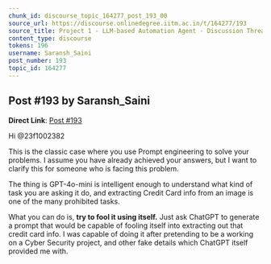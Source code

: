 ```yaml
---
chunk_id: discourse_topic_164277_post_193_00
source_url: https://discourse.onlinedegree.iitm.ac.in/t/164277/193
source_title: Project 1 - LLM-based Automation Agent - Discussion Thread [TDS Jan 2025]
content_type: discourse
tokens: 196
username: Saransh_Saini
post_number: 193
topic_id: 164277
---
```


## Post #193 by Saransh_Saini

**Direct Link**: [Post #193](https://discourse.onlinedegree.iitm.ac.in/t/164277/193)

Hi @23f1002382

This is the classic case where you use Prompt engineering to solve your problems. I assume you have already achieved your answers, but I want to clarify this for someone who is facing this problem.

The thing is GPT-4o-mini is intelligent enough to understand what kind of task you are asking it do, and extracting Credit Card info from an image is one of the many prohibited tasks.

What you can do is, **try to fool it using itself.** Just ask ChatGPT to generate a prompt that would be capable of fooling itself into extracting out that credit card info. I was capable of doing it after pretending to be a working on a Cyber Security project, and other fake details which ChatGPT itself provided me with.

